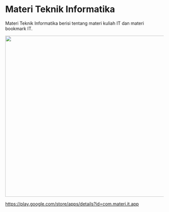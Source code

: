 # Materi Teknik Informatika
Materi Teknik Informatika berisi tentang materi kuliah IT dan materi bookmark IT.

<img src="https://4.bp.blogspot.com/-J6sw0wWs8Lg/V1MpHjvuBQI/AAAAAAAAE8Y/Gcq1n59g4kIO-3siRnHDcKVtJ9g5FgVugCLcB/s1600/Materi%2BIT%2B-%2B1.jpg)" width="512">

https://play.google.com/store/apps/details?id=com.materi.it.app
